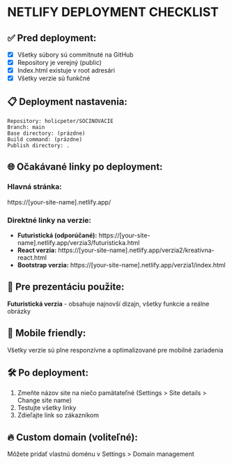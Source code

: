 # NETLIFY DEPLOYMENT CHECKLIST

## ✅ Pred deployment:

- [x] Všetky súbory sú commitnuté na GitHub
- [x] Repository je verejný (public)
- [x] Index.html existuje v root adresári
- [x] Všetky verzie sú funkčné

## 📋 Deployment nastavenia:

```
Repository: holicpeter/SOCINOVACIE
Branch: main
Base directory: (prázdne)
Build command: (prázdne)
Publish directory: .
```

## 🌐 Očakávané linky po deployment:

### Hlavná stránka:
https://[your-site-name].netlify.app/

### Direktné linky na verzie:
- **Futuristická (odporúčané):** https://[your-site-name].netlify.app/verzia3/futuristicka.html
- **React verzia:** https://[your-site-name].netlify.app/verzia2/kreativna-react.html  
- **Bootstrap verzia:** https://[your-site-name].netlify.app/verzia1/index.html

## 🎯 Pre prezentáciu použite:
**Futuristická verzia** - obsahuje najnovší dizajn, všetky funkcie a reálne obrázky

## 📱 Mobile friendly:
Všetky verzie sú plne responzívne a optimalizované pre mobilné zariadenia

## 🛠️ Po deployment:
1. Zmeňte názov site na niečo pamätateľné (Settings > Site details > Change site name)
2. Testujte všetky linky
3. Zdieľajte link so zákazníkom

## 🔥 Custom domain (voliteľné):
Môžete pridať vlastnú doménu v Settings > Domain management
